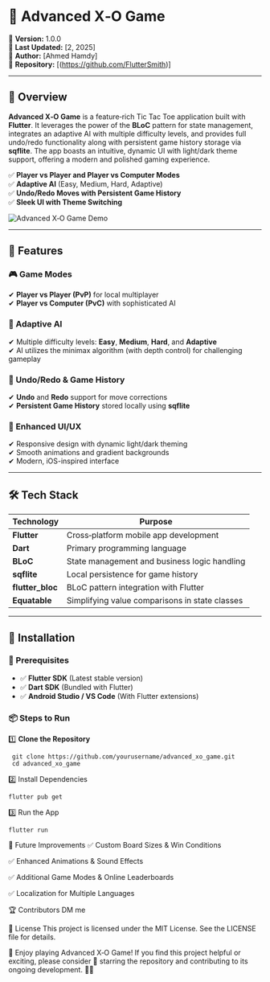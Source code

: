 # 🧩 Advanced X‑O Game

📌 **Version:** 1.0.0  
📅 **Last Updated:** [2, 2025]  
👤 **Author:** [Ahmed Hamdy]  
🔗 **Repository:** [(https://github.com/FlutterSmith)]

---

## 📖 Overview

**Advanced X‑O Game** is a feature‑rich Tic Tac Toe application built with **Flutter**. It leverages the power of the **BLoC** pattern for state management, integrates an adaptive AI with multiple difficulty levels, and provides full undo/redo functionality along with persistent game history storage via **sqflite**. The app boasts an intuitive, dynamic UI with light/dark theme support, offering a modern and polished gaming experience.

✅ **Player vs Player and Player vs Computer Modes**  
✅ **Adaptive AI** (Easy, Medium, Hard, Adaptive)  
✅ **Undo/Redo Moves with Persistent Game History**  
✅ **Sleek UI with Theme Switching**

![Advanced X‑O Game Demo]((https://giphy.com/gifs/qAWWpdxRzQCFEVGbiJ))

---

## 🚀 Features

### 🎮 Game Modes  
✔ **Player vs Player (PvP)** for local multiplayer  
✔ **Player vs Computer (PvC)** with sophisticated AI

### 🤖 Adaptive AI  
✔ Multiple difficulty levels: **Easy**, **Medium**, **Hard**, and **Adaptive**  
✔ AI utilizes the minimax algorithm (with depth control) for challenging gameplay

### 🔄 Undo/Redo & Game History  
✔ **Undo** and **Redo** support for move corrections  
✔ **Persistent Game History** stored locally using **sqflite**

### 🎨 Enhanced UI/UX  
✔ Responsive design with dynamic light/dark theming  
✔ Smooth animations and gradient backgrounds  
✔ Modern, iOS-inspired interface

---

## 🛠️ Tech Stack

| Technology         | Purpose                                           |
|--------------------|---------------------------------------------------|
| **Flutter**        | Cross‑platform mobile app development             |
| **Dart**           | Primary programming language                      |
| **BLoC**           | State management and business logic handling      |
| **sqflite**        | Local persistence for game history                |
| **flutter_bloc**   | BLoC pattern integration with Flutter             |
| **Equatable**      | Simplifying value comparisons in state classes      |

---

## 🚀 Installation

### 📌 Prerequisites  
- ✅ **Flutter SDK** (Latest stable version)  
- ✅ **Dart SDK** (Bundled with Flutter)  
- ✅ **Android Studio / VS Code** (With Flutter extensions)

### 📦 Steps to Run

1️⃣ **Clone the Repository**  
  ```
   git clone https://github.com/yourusername/advanced_xo_game.git
   cd advanced_xo_game

```
2️⃣ Install Dependencies
```
flutter pub get
```
3️⃣ Run the App
```
flutter run
```

📌 Future Improvements
✅ Custom Board Sizes & Win Conditions

✅ Enhanced Animations & Sound Effects

✅ Additional Game Modes & Online Leaderboards

✅ Localization for Multiple Languages

🏆 Contributors
DM me

📝 License
This project is licensed under the MIT License. See the LICENSE file for details.

📢 Enjoy playing Advanced X‑O Game! If you find this project helpful or exciting, please consider 🌟 starring the repository and contributing to its ongoing development. 🚀🔥
